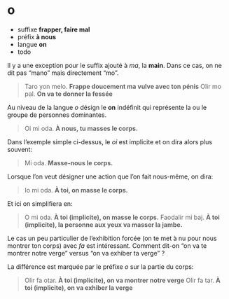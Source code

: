 # o
- suffixe **frapper, faire mal**
- préfix **à nous**
- langue **on**
- todo 

Il y a une exception pour le suffix ajouté à *ma*, la **main**. Dans ce cas, on ne dit pas “mano” mais directement “mo”.

> Taro yon melo.   **Frappe doucement ma vulve avec ton pénis**
> Olir mo pal.     **On va te donner la fessée**

Au niveau de la langue *o* désign le **on** indéfinit qui représente la ou le groupe de personnes dominantes.

> Oi mi oda. **À nous, tu masses le corps.**

Dans l’exemple simple ci-dessus, le *oi* est implicite et on dira alors plus souvent:

> Mi oda. **Masse-nous le corps.**

Lorsque l’on veut désigner une action que l’on fait nous-même, on dira:

> Io mi oda. **À toi, on masse le corps.**

Et ici on simplifiera en:

> O mi oda. **À toi (implicite), on masse le corps.**
> Faodalir mi baj. **À toi (implicite), la personne aux yeux va masser la jambe.**

Le cas un peu particulier de l’exhibition forcée (on te met à nu pour nous montrer ton corps) avec *fa* est intéressant. Comment dit-on “on va te montrer notre verge” versus “on va exhiber ta verge” ?

La différence est marquée par le préfixe *o* sur la partie du corps:

> Olir fa otar. **À toi (implicite), on va montrer notre verge**
> Olir fa tar. **À toi (implicite), on va exhiber la verge**